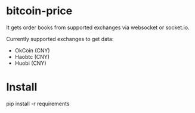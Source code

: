 # bitcoin-price

It gets order books from supported exchanges via websocket or socket.io.

Currently supported exchanges to get data:
 - OkCoin (CNY)
 - Haobtc (CNY)
 - Huobi (CNY)

# Install 

pip install -r requirements

